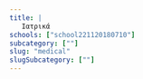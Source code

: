 ```yaml
---
title: |
   Ιατρικά
schools: ["school221120180710"]
subcategory: [""]
slug: "medical"
slugSubcategory: [""]
---
```




